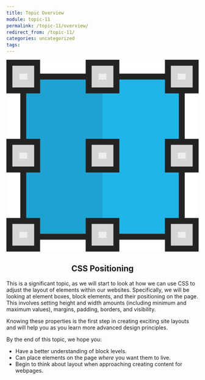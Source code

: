 ```yaml
---
title: Topic Overview
module: topic-11
permalink: /topic-11/overview/
redirect_from: /topic-11/
categories: uncategorized
tags:
---
```


<div class="section-title">
  <img src="../img/assignment-11.svg" alt="" title="Assignment 11: Positioning" />
  <h2 style="text-align: center;">CSS Positioning</h2>
</div>

This is a significant topic, as we will start to look at how we can use CSS to adjust the layout of elements within our websites. Specifically, we will be looking at element boxes, block elements, and their positioning on the page. This involves setting height and width amounts (including minimum and maximum values), margins, padding, borders, and visibility.

Knowing these properties is the first step in creating exciting site layouts and will help you as you learn more advanced design principles.

By the end of this topic, we hope you:
<ul class="pros-and-cons">
  <li class="icon-pro">Have a better understanding of block levels.</li>
  <li class="icon-pro">Can place elements on the page <i>where</i> you want them to live.</li>
  <li class="icon-pro">Begin to think about layout when approaching creating content for webpages.</li>
</ul>
